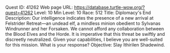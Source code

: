 Quest ID: 41262
Web page URL: https://database.turtle-wow.org/?quest=41262
Level: 10
Min Level: 10
Race: 512
Title: Diplomacy's End
Description: Our intelligence indicates the presence of a new arrival at Felstrider Retreat—an undead elf, a mindless minion obedient to Sylvanas Windrunner and her Forsaken. We cannot afford any collaboration between the Blood Elves and the Horde. It is imperative that this threat be swiftly and discreetly neutralized. Given your capabilities, I believe you are well-suited for this mission. What is your response?
Objective: Slay Ithirilen Shadewind.
